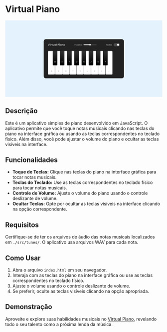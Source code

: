 # Virtual Piano

![Virtual Piano Preview](.github/banner.jpeg)

## Descrição

Este é um aplicativo simples de piano desenvolvido em JavaScript. O aplicativo permite que você toque notas musicais clicando nas teclas do piano na interface gráfica ou usando as teclas correspondentes no teclado físico. Além disso, você pode ajustar o volume do piano e ocultar as teclas visíveis na interface.

## Funcionalidades

- **Toque de Teclas:** Clique nas teclas do piano na interface gráfica para tocar notas musicais.
- **Teclas do Teclado:** Use as teclas correspondentes no teclado físico para tocar notas musicais.
- **Controle de Volume:** Ajuste o volume do piano usando o controle deslizante de volume.
- **Ocultar Teclas:** Opte por ocultar as teclas visíveis na interface clicando na opção correspondente.

## Requisitos

Certifique-se de ter os arquivos de áudio das notas musicais localizados em `./src/tunes/`. O aplicativo usa arquivos WAV para cada nota.

## Como Usar

1. Abra o arquivo `index.html` em seu navegador.
2. Interaja com as teclas do piano na interface gráfica ou use as teclas correspondentes no teclado físico.
3. Ajuste o volume usando o controle deslizante de volume.
4. Se preferir, oculte as teclas visíveis clicando na opção apropriada.

## Demonstração

Aproveite e explore suas habilidades musicais no [Virtual Piano](https://virtual-piano-vsalves.vercel.app/), revelando todo o seu talento como a próxima lenda da música.
